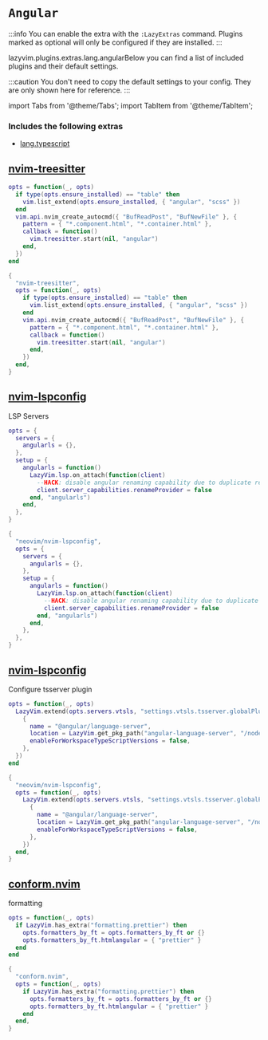 # `Angular`

<!-- plugins:start -->

:::info
You can enable the extra with the `:LazyExtras` command.
Plugins marked as optional will only be configured if they are installed.
:::

lazyvim.plugins.extras.lang.angularBelow you can find a list of included plugins and their default settings.

:::caution
You don't need to copy the default settings to your config.
They are only shown here for reference.
:::

import Tabs from '@theme/Tabs';
import TabItem from '@theme/TabItem';

### Includes the following extras

- [lang.typescript](/extras/lang/typescript)

## [nvim-treesitter](https://github.com/nvim-treesitter/nvim-treesitter)

<Tabs>

<TabItem value="opts" label="Options">

```lua
opts = function(_, opts)
  if type(opts.ensure_installed) == "table" then
    vim.list_extend(opts.ensure_installed, { "angular", "scss" })
  end
  vim.api.nvim_create_autocmd({ "BufReadPost", "BufNewFile" }, {
    pattern = { "*.component.html", "*.container.html" },
    callback = function()
      vim.treesitter.start(nil, "angular")
    end,
  })
end
```

</TabItem>


<TabItem value="code" label="Full Spec">

```lua
{
  "nvim-treesitter",
  opts = function(_, opts)
    if type(opts.ensure_installed) == "table" then
      vim.list_extend(opts.ensure_installed, { "angular", "scss" })
    end
    vim.api.nvim_create_autocmd({ "BufReadPost", "BufNewFile" }, {
      pattern = { "*.component.html", "*.container.html" },
      callback = function()
        vim.treesitter.start(nil, "angular")
      end,
    })
  end,
}
```

</TabItem>

</Tabs>

## [nvim-lspconfig](https://github.com/neovim/nvim-lspconfig)

 LSP Servers


<Tabs>

<TabItem value="opts" label="Options">

```lua
opts = {
  servers = {
    angularls = {},
  },
  setup = {
    angularls = function()
      LazyVim.lsp.on_attach(function(client)
        --HACK: disable angular renaming capability due to duplicate rename popping up
        client.server_capabilities.renameProvider = false
      end, "angularls")
    end,
  },
}
```

</TabItem>


<TabItem value="code" label="Full Spec">

```lua
{
  "neovim/nvim-lspconfig",
  opts = {
    servers = {
      angularls = {},
    },
    setup = {
      angularls = function()
        LazyVim.lsp.on_attach(function(client)
          --HACK: disable angular renaming capability due to duplicate rename popping up
          client.server_capabilities.renameProvider = false
        end, "angularls")
      end,
    },
  },
}
```

</TabItem>

</Tabs>

## [nvim-lspconfig](https://github.com/neovim/nvim-lspconfig)

 Configure tsserver plugin


<Tabs>

<TabItem value="opts" label="Options">

```lua
opts = function(_, opts)
  LazyVim.extend(opts.servers.vtsls, "settings.vtsls.tsserver.globalPlugins", {
    {
      name = "@angular/language-server",
      location = LazyVim.get_pkg_path("angular-language-server", "/node_modules/@angular/language-server"),
      enableForWorkspaceTypeScriptVersions = false,
    },
  })
end
```

</TabItem>


<TabItem value="code" label="Full Spec">

```lua
{
  "neovim/nvim-lspconfig",
  opts = function(_, opts)
    LazyVim.extend(opts.servers.vtsls, "settings.vtsls.tsserver.globalPlugins", {
      {
        name = "@angular/language-server",
        location = LazyVim.get_pkg_path("angular-language-server", "/node_modules/@angular/language-server"),
        enableForWorkspaceTypeScriptVersions = false,
      },
    })
  end,
}
```

</TabItem>

</Tabs>

## [conform.nvim](https://github.com/stevearc/conform.nvim)

 formatting


<Tabs>

<TabItem value="opts" label="Options">

```lua
opts = function(_, opts)
  if LazyVim.has_extra("formatting.prettier") then
    opts.formatters_by_ft = opts.formatters_by_ft or {}
    opts.formatters_by_ft.htmlangular = { "prettier" }
  end
end
```

</TabItem>


<TabItem value="code" label="Full Spec">

```lua
{
  "conform.nvim",
  opts = function(_, opts)
    if LazyVim.has_extra("formatting.prettier") then
      opts.formatters_by_ft = opts.formatters_by_ft or {}
      opts.formatters_by_ft.htmlangular = { "prettier" }
    end
  end,
}
```

</TabItem>

</Tabs>

<!-- plugins:end -->
